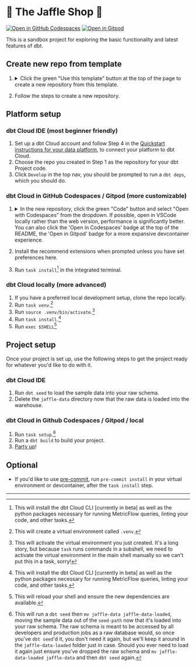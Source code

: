 # 🥪 The Jaffle Shop 🦘

[![Open in GitHub Codespaces](https://github.com/codespaces/badge.svg)](https://codespaces.new/dbt-labs/jaffle-shop?quickstart=1)
[![Open in Gitpod](https://gitpod.io/button/open-in-gitpod.svg)](https://gitpod.io/#https://github.com/dbt-labs/jaffle-shop)

This is a sandbox project for exploring the basic functionality and latest features of dbt.

## Create new repo from template

1. <details>
   <summary>Click the green "Use this template" button at the top of the page to create a new repository from this template.</summary>

   ![Click 'Use this template'](/.github/static/use-template.gif)
   </details>

2. Follow the steps to create a new repository.

## Platform setup

### dbt Cloud IDE (most beginner friendly)

1. Set up a dbt Cloud account and follow Step 4 in the [Quickstart instructions for your data platform](https://docs.getdbt.com/quickstarts), to connect your platform to dbt Cloud.
2. Choose the repo you created in Step 1 as the repository for your dbt Project code.
3. Click `Develop` in the top nav, you should be prompted to run a `dbt deps`, which you should do.

### dbt Cloud in GitHub Codespaces / Gitpod (more customizable)

1. <details>
   <summary>In the new repository, click the green "Code" button and select "Open with Codespaces" from the dropdown. If possible, open in VSCode locally rather than the web version, performance is significantly better. You can also click the 'Open in Codespaces' badge at the top of the README, the 'Open in Gitpod' badge for a more expansive devcontainer experience.</summary>

   ![Create codespace on main](.github/static/open-codespace.gif)
   </details>

2. Install the recommend extensions when prompted unless you have set preferences here.
3. Run `task install`[^1] in the integrated terminal.

### dbt Cloud locally (more advanced)

1. If you have a preferred local development setup, clone the repo locally.
2. Run `task venv`.[^2]
3. Run `source .venv/bin/activate`.[^3]
4. Run `task install`.[^1]
5. Run `exec $SHELL`[^4]

## Project setup

Once your project is set up, use the following steps to get the project ready for whatever you'd like to do with it.

### dbt Cloud IDE

1. Run `dbt seed` to load the sample data into your raw schema.
2. Delete the `jaffle-data` directory now that the raw data is loaded into the warehouse.

### dbt Cloud in Github Codespaces / Gitpod / local

1. Run `task setup`.[^5]
2. Run a `dbt build` to build your project.
3. [Party up](https://www.youtube.com/watch?v=thIVtEOtlWM)!

## Optional

- If you'd like to use [pre-commit](https://pre-commit.com/), run `pre-commit install` in your virtual environment or devcontainer, after the `task install` step.

---

[^1]: This will install the dbt Cloud CLI [currently in beta] as well as the python packages necessary for running MetricFlow queries, linting your code, and other tasks.
[^2]: This will create a virtual environment called `.venv`.
[^3]: This will activate the virtual environment you just created. It's a long story, but because `task` runs commands in a subshell, we need to activate the virtual environment in the main shell manually so we can't put this in a task, sorry!
[^4]: This will reload your shell and ensure the new dependencies are available.
[^5]: This will run a `dbt seed` then `mv jaffle-data jaffle-data-loaded`, moving the sample data out of the `seed-path` now that it's loaded into your raw schema. The raw schema is meant to be accessed by all developers and production jobs as a raw database would, so once you've `dbt seed`'d it, you don't need it again, but we'll keep it around in the `jaffle-data-loaded` folder just in case. Should you ever need to load it again just ensure you've dropped the raw schema and `mv jaffle-data-loaded jaffle-data` and then `dbt seed` again.
